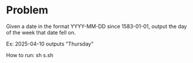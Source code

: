 # Problem

Given a date in the format YYYY-MM-DD since 1583-01-01, output the day of the week that date fell on.

Ex: 2025-04-10 outputs "Thursday"

How to run:
sh s.sh